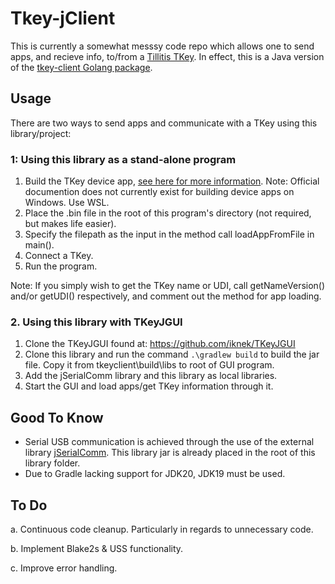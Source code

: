 # Tkey-jClient
This is currently a somewhat messsy code repo which allows one to send apps, and recieve info, to/from a [Tillitis TKey](tillitis.se). In effect, this is a Java version of the [tkey-client Golang package](https://github.com/tillitis/tkeyclient). 

## Usage
There are two ways to send apps and communicate with a TKey using this library/project:

### 1: Using this library as a stand-alone program

1. Build the TKey device app, [see here for more information](https://github.com/tillitis/tillitis-key1-apps). Note: Official documention does not currently exist for building device apps on Windows. Use WSL.
2. Place the .bin file in the root of this program's directory (not required, but makes life easier).
3. Specify the filepath as the input in the method call loadAppFromFile in main().
4. Connect a TKey.
5. Run the program.

Note: If you simply wish to get the TKey name or UDI, call getNameVersion() and/or getUDI() respectively, and comment out the method for app loading.

### 2. Using this library with TKeyJGUI

1. Clone the TKeyJGUI found at: https://github.com/iknek/TKeyJGUI
2. Clone this library and run the command ```.\gradlew build``` to build the jar file. Copy it from tkeyclient\build\libs to root of GUI program.
3. Add the jSerialComm library and this library as local libraries.
4. Start the GUI and load apps/get TKey information through it.

## Good To Know

- Serial USB communication is achieved through the use of the external library [jSerialComm](https://github.com/Fazecast/jSerialComm). This library jar is already placed in the root of this library folder.
- Due to Gradle lacking support for JDK20, JDK19 must be used.
  
## To Do

a. Continuous code cleanup. Particularly in regards to unnecessary code. 

b. Implement Blake2s & USS functionality.

c. Improve error handling.
